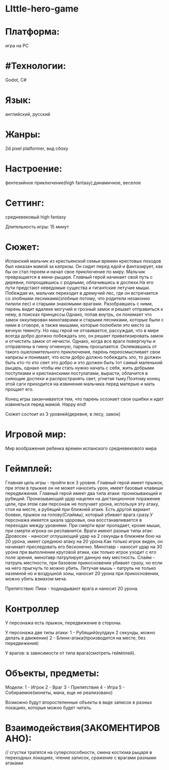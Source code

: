 # LIttle-hero-game
# Платформа:
игра на PC
# #Технологии:
Godot, C#
# Язык:
английский, русский

# Жанры:
2d pixel platformer, вид сбоку

# Настроение:
фентезийное приключение(high fantasy),динамичное, веселое

# Сеттинг:
средневековый high fantasy

Длительность игры:
15 минут


# Сюжет:
Испанский мальчик из крестьянской семьи времен крестовых походов был наказан мамой за капризы.
Он сидит перед едой и фантазирует, как бы он стал героем и начал свое приключение по миру.
Мальчик превращается в мини-рыцаря.
Главный герой начинает свой путь с деревни, попрощавшись с родными, облачившись в доспехи.На его пути предстают неведомые существа и гигантские летучие мыши.
Побеждая их, мальчик переходит в дремучий лес, где он встречается со злобными лесниками(злобные потому, что родители незаконно пилили лес) и старыми знакомыми-врагами.
Разобравшись с ними, парень видит вдалеке могучий и грозный замок и решает отправиться к нему, в поисках принцессы.Однако, попав внутрь, он понимает что замок оккупирован
минотаврами и старыми лесниками, которые были с ними в сговоре, а также мышами, которые полюбили это место за вечную темноту.
Но наш герой не отчаивается, рассуждая, что в мире всегда добро должно побеждать зло, он решает приватизировать замок и отчистить замок от нечисти. Однако, когда все враги повергнуты 
и отправлены в гиену огненную, парень просыпается. Оклемавшись от такого ошеломительного приключения, парень переосмысливает свои капризы и понимает, что если добро должно побеждать зло,
то должен быть кто-то кто сеет это добро и это должен быть тот самый маленький рыцарь, однако чтобы им стать нужно начать с себя, жить добрыми поступками и христианскими постулатами, вырасти, облачится в сияющие доспехи и распространять свет,
угнетая тьму.Поэтому конец этой саги приходится на извинения мальчика перед матерью и мать прощает его.



Конец игры заканчивается тем, что парень осознает свои ошибки и идет извиняться перед мамой.
Happy end!

Сюжет состоит из 3 уровней(деревня, в лесу, замок)

# Игровой мир:
Мир воображения ребенка времен испанского средневекового мира

# Геймплей:
Главная цель игры - пройти все 3 уровня.
Главный герой имеет прыжок, при этом в прыжке он не может наносить урон, имеет базовые клавиши передвижения.
Главный герой имеет два типа атаки: пронизывающий и рубящий. Пронизывающий удар нацелен на дистанционное поражение цели, при этом сам персонаж не получает урона, используя эту атаку, стоя на месте, а рубящий при ближней атаке.
Есть другой вариант боевки, прыжок на голову(Слаймы), который убивает врага сразу.У персонажа имеется шкала здоровья, она восстанавливается в переходах между уровнями. При смерти враг пропадает, кроме мыши, при смерти игрока он респавнится.
Враги имеют разные типы атак:
Дровосек - наносит оглушающий удар на 2 секунды в ближнем бою на 20 урона, имеет среднюю атаку на 20 урона.Как только игрок виден, он начинает преследовать его бесконечно.
Минотавр - наносит удар на 30 урона при выполнении круговой атаки, как только игрок уходит с его поле зрения, минотавр патрулирует данную ему местность.
Слайм - патруль местности, при базовом прикосновении убивает сразу, но если на него прыгнуть то можно убить.
Летучая мышь - патруль не только наземной но и воздушной зоны, наносит 20 урона при прикосновении, можно убить взмахом меча.

Препятствия:
Пики - подкидывают врага и наносит 20 урона.


# Контроллер
У персонажа есть прыжок, передвижение в стороны.

У персонажа две типы атаки:
1 - Рубящий(кулдаун 2 секунды, можно делать в движении)
2 - Блинк-атака(производится на месте, без передвижения)

У врагов:
  в зависимости от типа врага(смотреть геймплей).

# Объекты, предметы:
Модели:
1 - Игрок
2 - Враг
3 - Препятствия
4 - Игра
5 - Собираемое(монеты, мана, еще не реализовано)




Возможно будут второстепенные объекты в виде записок в разных локациях, которые можно будет читать.

# Взаимодействия(ЗАКОМЕНТИРОВАНО):
// сгустки тратятся на суперспособности, смена костюма рыцаря в переходных локациях, чтение записок, сражение с врагами разными атаками
